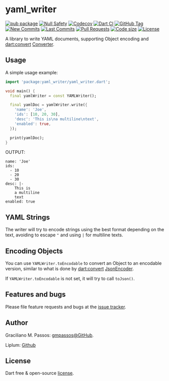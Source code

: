 # yaml_writer

[![pub package](https://img.shields.io/pub/v/yaml_writer.svg?logo=dart&logoColor=00b9fc)](https://pub.dartlang.org/packages/yaml_writer)
[![Null Safety](https://img.shields.io/badge/null-safety-brightgreen)](https://dart.dev/null-safety)
[![Codecov](https://img.shields.io/codecov/c/github/gmpassos/yaml_writer)](https://app.codecov.io/gh/gmpassos/yaml_writer)
[![Dart CI](https://github.com/gmpassos/yaml_writer/actions/workflows/dart.yml/badge.svg?branch=master)](https://github.com/gmpassos/yaml_writer/actions/workflows/dart.yml)
[![GitHub Tag](https://img.shields.io/github/v/tag/gmpassos/yaml_writer?logo=git&logoColor=white)](https://github.com/gmpassos/yaml_writer/releases)
[![New Commits](https://img.shields.io/github/commits-since/gmpassos/yaml_writer/latest?logo=git&logoColor=white)](https://github.com/gmpassos/yaml_writer/network)
[![Last Commits](https://img.shields.io/github/last-commit/gmpassos/yaml_writer?logo=git&logoColor=white)](https://github.com/gmpassos/yaml_writer/commits/master)
[![Pull Requests](https://img.shields.io/github/issues-pr/gmpassos/yaml_writer?logo=github&logoColor=white)](https://github.com/gmpassos/yaml_writer/pulls)
[![Code size](https://img.shields.io/github/languages/code-size/gmpassos/yaml_writer?logo=github&logoColor=white)](https://github.com/gmpassos/yaml_writer)
[![License](https://img.shields.io/github/license/gmpassos/yaml_writer?logo=open-source-initiative&logoColor=green)](https://github.com/gmpassos/yaml_writer/blob/master/LICENSE)

A library to write YAML documents, supporting Object encoding and [dart:convert][dart_convert] [Converter][dart_converter].

[dart_convert]: https://api.dart.dev/stable/2.13.4/dart-convert/dart-convert-library.html
[dart_converter]: https://api.dart.dev/stable/2.13.4/dart-convert/Converter-class.html

## Usage

A simple usage example:

```dart
import 'package:yaml_writer/yaml_writer.dart';

void main() {
  final yamlWriter = const YAMLWriter();

  final yamlDoc = yamlWriter.write({
    'name': 'Joe',
    'ids': [10, 20, 30],
    'desc': 'This is\na multiline\ntext',
    'enabled': true,
  });

  print(yamlDoc);
}
```

OUTPUT:

```text
name: 'Joe'
ids: 
  - 10
  - 20
  - 30
desc: |-
    This is
    a multiline
    text
enabled: true
```

## YAML Strings

The writer will try to encode strings using the best format depending on the text,
avoiding to escape `"` and using `|` for multiline texts.

## Encoding Objects

You can use `YAMLWriter.toEncodable` to convert an Object to an encodable version,
similar to what is done by [dart:convert][dart_convert] [JsonEncoder][json_encoder].

If `YAMLWriter.toEncodable` is not set, it will try to call `toJson()`.

[json_encoder]: https://api.dart.dev/stable/2.13.4/dart-convert/JsonEncoder-class.html

## Features and bugs

Please file feature requests and bugs at the [issue tracker][tracker].

[tracker]: https://github.com/gmpassos/yaml_writer/issues


## Author

Graciliano M. Passos: [gmpassos@GitHub](https://github.com/gmpassos).

Liplum: [Github](https://github.com/liplum)


## License

Dart free & open-source [license](https://github.com/dart-lang/stagehand/blob/master/LICENSE).
